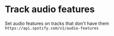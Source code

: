 # Track audio features

Set audio features on tracks that don't have them
`https://api.spotify.com/v1/audio-features`
